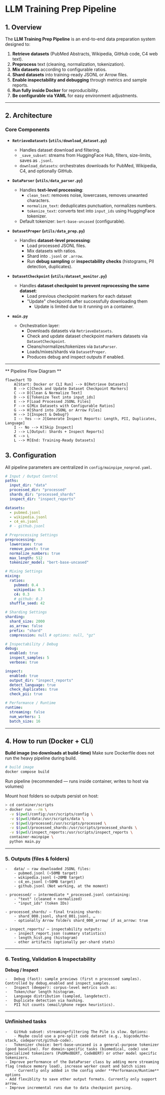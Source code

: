 # LLM Training Prep Pipeline

## 1. Overview
The **LLM Training Prep Pipeline** is an end-to-end data preparation system designed to:

1. **Retrieve datasets** (PubMed Abstracts, Wikipedia, GitHub code, C4 web text).  
2. **Preprocess** text (cleaning, normalization, tokenization).  
3. **Mix datasets** according to configurable ratios.  
4. **Shard datasets** into training-ready JSONL or Arrow files.  
5. **Enable inspectability and debugging** through metrics and sample reports.  
6. **Run fully inside Docker** for reproducibility.  
7. **Be configurable via YAML** for easy environment adjustments.

---

## 2. Architecture

### Core Components

- **`RetrieveDatasets` (`utils/download_dataset.py`)**  
  - Handles dataset download and filtering.  
  - `_save_subset`: streams from HuggingFace Hub, filters, size-limits, saves as `.jsonl`.  
  - `download_datasets`: orchestrates downloads for PubMed, Wikipedia, C4, and optionally GitHub.  

- **`DataParser` (`utils/data_parser.py`)**  
  - Handles **text-level processing**:  
    - `clean_text`: removes noise, lowercases, removes unwanted characters.  
    - `normalize_text`: deduplicates punctuation, normalizes numbers.  
    - `tokenize_text`: converts text into `input_ids` using HuggingFace tokenizer.  
  - Default tokenizer: `bert-base-uncased` (configurable).

- **`DatasetPreper` (`utils/data_prep.py`)**  
  - Handles **dataset-level processing**:  
    - Load processed JSONL files.  
    - Mix datasets with ratios.  
    - Shard into `.jsonl` or `.arrow`.  
    - Run **debug sampling** or **inspectability checks** (histograms, PII detection, duplicates).

- **`DatasetCheckpoint` (`utils/dataset_monitor.py`)**  
  - Handles **dataset checkpoint to prevent reprocessing the same dataset**:  
    - Load previous checkpoint markers for each dataset
    - "Update" checkpoints after successfully downloading them
        - Update is limited due to it running on a container.

- **`main.py`**  
  - Orchestration layer:  
    - Downloads datasets via `RetrieveDatasets`.  
    - Check and update dataset checkpoint markers datasets via `DatasetCheckpoint`.  
    - Cleans/normalizes/tokenizes via `DataParser`.  
    - Loads/mixes/shards via `DatasetPreper`.  
    - Produces debug and inspect outputs if enabled.  

---
** Pipeline Flow Diagram **
```mermaid
flowchart TD
    A[Start: Docker or CLI Run] --> B[Retrieve Datasets]
    B --> C[Check and Update Dataset Checkpoint Markers]
    C --> D[Clean & Normalize Text]
    D --> E[Tokenize Text into input_ids]
    E --> F[Load Processed JSONL Files]
    F --> G[Mix Datasets with Configurable Ratios]
    G --> H[Shard into JSONL or Arrow Files]
    H --> I{Inspect & Debug?}
    I -- Yes --> J[Generate Inspect Reports: Length, PII, Duplicates, Language]
    I -- No --> K[Skip Inspect]
    J --> L[Output: Shards + Inspect Reports]
    K --> L
    L --> M[End: Training-Ready Datasets]
```

## 3. Configuration

All pipeline parameters are centralized in `config/mainpipe_nonprod.yaml`.  

```yaml
# Input / Output Control
paths:
  input_dir: "data"
  processed_dir: "processed"
  shards_dir: "processed_shards"
  inspect_dir: "inspect_reports"

datasets:
  - pubmed.jsonl
  - wikipedia.jsonl
  - c4_en.jsonl
  # - github.jsonl

# Preprocessing Settings
preprocessing:
  lowercase: true
  remove_punct: true
  normalize_numbers: true
  max_length: 512
  tokenizer_model: "bert-base-uncased"

# Mixing Settings
mixing:
  ratios:
    pubmed: 0.4
    wikipedia: 0.3
    c4: 0.3
    # github: 0.3
  shuffle_seed: 42

# Sharding Settings
sharding:
  shard_size: 2000
  as_arrow: false
  prefix: "shard"
  compression: null # options: null, "gz"

# Inspectability / Debug
debug:
  enabled: true
  inspect_samples: 5
  verbose: true

inspect:
  enabled: true
  output_dir: "inspect_reports"
  detect_language: true
  check_duplicates: true
  check_pii: true

# Performance / Runtime
runtime:
  streaming: false
  num_workers: 1
  batch_size: 16

```
---

## 4. How to run (Docker + CLI)

**Build image (no downloads at build-time)**
Make sure Dockerfile does not run the heavy pipeline during build.

```bash
# build image
docker compose build

```

Run pipeline (recommended — runs inside container, writes to host via volumes)

Mount host folders so outputs persist on host:

```bash
> cd container/scripts
> docker run --rm \
  -v $(pwd)/config:/usr/scripts/config \
  -v $(pwd)/data:/usr/scripts/data \
  -v $(pwd)/processed:/usr/scripts/processed \
  -v $(pwd)/processed_shards:/usr/scripts/processed_shards \
  -v $(pwd)/inspect_reports:/usr/scripts/inspect_reports \
  container-mainpipe \
  python main.py
```
---

### 5. Outputs (files & folders)

	-	data/ — raw downloaded JSONL files:
	    - pubmed.jsonl (~50MB target)
	    - wikipedia.jsonl (~20MB target)
	    - c4_en.jsonl (~50MB target)
	    - github.jsonl (Not working, at the moment)

    - processed/ — intermediate *_processed.jsonl containing:
	    - "text" (cleaned + normalized)
	    - "input_ids" (token IDs)

    - processed_shards/ — final training shards:
	    - shard_000.jsonl, shard_001.jsonl, …
	    - optionally Arrow folders shard_000_arrow/ if as_arrow: true
    
    - inspect_reports/ — inspectability outputs:
	    - inspect_report.json (summary statistics)
	    - length_hist.png (histogram)
	    - other artifacts (optionally per-shard stats)
---

### 6. Testing, Validation & Inspectability

**Debug / Inspect**

	-	Debug (fast): sample previews (first n processed samples). Controlled by debug.enabled and inspect_samples.
	-	Inspect (deeper): corpus-level metrics such as:
	-	Token/char length histogram.
	-	Language distribution (sampled, langdetect).
	-	Duplicate detection via hashing.
	-	PII hit counts (email/phone regex heuristics).

---

### Unfinished tasks

	-   GitHub subset: streaming+filtering The Pile is slow. Options:
	    - Maybe could use a pre-split code dataset (e.g., bigcode/the-stack, codeparrot/github-code).
	-   Tokenizer choice: bert-base-uncased is a general-purpose tokenizer (good baseline). For domain-specific tasks (biomedical, code) use specialized tokenizers (PubMedBERT, CodeBERT) or other model specific tokenizers.
    - Improve performance of the DataParser class by adding more streaming flag (reduce memory load), increase worker count and batch sizes 
        - Currently only added in the config under **Performance/Runtime** options
    - Add flexiblity to save other output formats. Currently only support arrow.
    - Improve incremental runs due to data checkpoint parsing.
